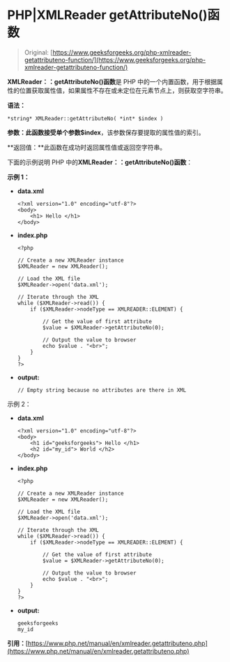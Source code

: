 # PHP|XMLReader getAttributeNo()函数

> Original: [https://www.geeksforgeeks.org/php-xmlreader-getattributeno-function/](https://www.geeksforgeeks.org/php-xmlreader-getattributeno-function/)

**XMLReader：：getAttributeNo()函数**是 PHP 中的一个内置函数，用于根据属性的位置获取属性值，如果属性不存在或未定位在元素节点上，则获取空字符串。

**语法：**

```
*string* XMLReader::getAttributeNo( *int* $index )
```

**参数：**此函数接受单个参数**$index**，该参数保存要提取的属性值的索引。

**返回值：**此函数在成功时返回属性值或返回空字符串。

下面的示例说明 PHP 中的**XMLReader：：getAttributeNo()函数**：

**示例 1：**

*   **data.xml**

    ```
    <?xml version="1.0" encoding="utf-8"?>
    <body>
        <h1> Hello </h1>
    </body>
    ```

*   **index.php**

    ```
    <?php

    // Create a new XMLReader instance
    $XMLReader = new XMLReader();

    // Load the XML file
    $XMLReader->open('data.xml');

    // Iterate through the XML
    while ($XMLReader->read()) {
        if ($XMLReader->nodeType == XMLREADER::ELEMENT) {

            // Get the value of first attribute
            $value = $XMLReader->getAttributeNo(0);

            // Output the value to browser
            echo $value . "<br>";
        }
    }
    ?>
    ```

*   **output:**

    ```
    // Empty string because no attributes are there in XML
    ```

示例 2：

*   **data.xml**

    ```
    <?xml version="1.0" encoding="utf-8"?>
    <body>
        <h1 id="geeksforgeeks"> Hello </h1>
        <h2 id="my_id"> World </h2>
    </body>
    ```

*   **index.php**

    ```
    <?php

    // Create a new XMLReader instance
    $XMLReader = new XMLReader();

    // Load the XML file
    $XMLReader->open('data.xml');

    // Iterate through the XML
    while ($XMLReader->read()) {
        if ($XMLReader->nodeType == XMLREADER::ELEMENT) {

            // Get the value of first attribute
            $value = $XMLReader->getAttributeNo(0);

            // Output the value to browser
            echo $value . "<br>";
        }
    }
    ?>
    ```

*   **output:**

    ```
    geeksforgeeks
    my_id
    ```

**引用：**[https://www.php.net/manual/en/xmlreader.getattributeno.php](https://www.php.net/manual/en/xmlreader.getattributeno.php)